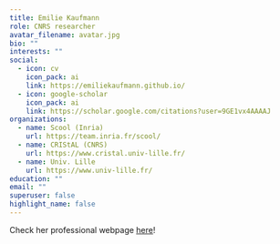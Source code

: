 ```yaml
---
title: Emilie Kaufmann
role: CNRS researcher
avatar_filename: avatar.jpg
bio: ""
interests: ""
social:
  - icon: cv
    icon_pack: ai
    link: https://emiliekaufmann.github.io/
  - icon: google-scholar
    icon_pack: ai
    link: https://scholar.google.com/citations?user=9GE1vx4AAAAJ
organizations:
  - name: Scool (Inria)
    url: https://team.inria.fr/scool/
  - name: CRIStAL (CNRS)
    url: https://www.cristal.univ-lille.fr/
  - name: Univ. Lille
    url: https://www.univ-lille.fr/
education: ""
email: ""
superuser: false
highlight_name: false
---
```

Check her professional webpage [here](https://emiliekaufmann.github.io/)!